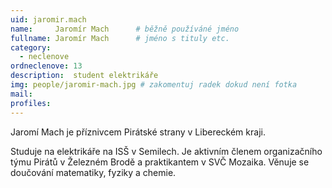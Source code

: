 ```yaml
---
uid: jaromir.mach
name:     Jaromír Mach   	# běžně používáné jméno
fullname: Jaromír Mach   	# jméno s tituly etc.
category:
  - neclenove
ordneclenove: 13  
description:  student elektrikáře
img: people/jaromir-mach.jpg # zakomentuj radek dokud není fotka
mail:
profiles:
---
```


Jaromí Mach je příznivcem Pirátské strany v Libereckém kraji.

Studuje na elektrikáře na ISŠ v Semilech. Je aktivním členem organizačního týmu Pirátů v Železném Brodě a praktikantem v SVČ Mozaika. Věnuje se doučování matematiky, fyziky a chemie.
